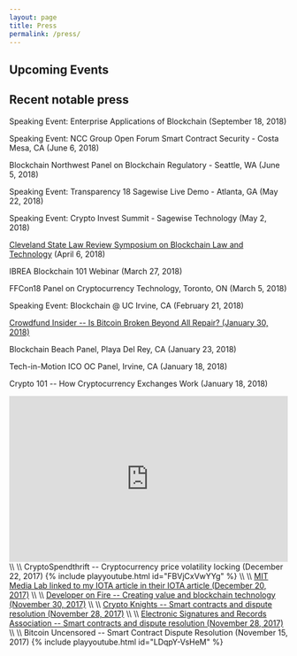 ```yaml
---
layout: page
title: Press
permalink: /press/
---
```

## Upcoming Events

## Recent notable press

Speaking Event: Enterprise Applications of Blockchain (September 18, 2018)

Speaking Event: NCC Group Open Forum Smart Contract Security - Costa Mesa, CA (June 6, 2018)

Blockchain Northwest Panel on Blockchain Regulatory - Seattle, WA (June 5, 2018)

Speaking Event: Transparency 18 Sagewise Live Demo - Atlanta, GA (May 22, 2018)

Speaking Event: Crypto Invest Summit - Sagewise Technology (May 2, 2018)

[Cleveland State Law Review Symposium on Blockchain Law and Technology](https://www.eventbrite.com/e/blockchain-law-technology-symposium-tickets-42849684560) (April 6, 2018)

IBREA Blockchain 101 Webinar (March 27, 2018)

FFCon18 Panel on Cryptocurrency Technology, Toronto, ON (March 5, 2018)

Speaking Event: Blockchain @ UC Irvine, CA (February 21, 2018)

[Crowdfund Insider -- Is Bitcoin Broken Beyond All Repair? (January 30, 2018)](https://www.crowdfundinsider.com/2018/01/127714-bitcoin-broken-beyond-repair/)

Blockchain Beach Panel, Playa Del Rey, CA (January 23, 2018)

Tech-in-Motion ICO OC Panel, Irvine, CA (January 18, 2018)

Crypto 101 -- How Cryptocurrency Exchanges Work (January 18, 2018)
<iframe width="100%" height="300" scrolling="no" frameborder="no" allow="autoplay" src="https://w.soundcloud.com/player/?url=https%3A//api.soundcloud.com/tracks/385876076&amp;color=%23ff5500&amp;auto_play=false&amp;hide_related=false&amp;show_comments=true&amp;show_user=true&amp;show_reposts=false&amp;show_teaser=true&amp;visual=true"></iframe>
\\
\\
CryptoSpendthrift -- Cryptocurrency price volatility locking (December 22, 2017)
{% include playyoutube.html id="FBVjCxVwYYg" %}
\\
\\
<a href='https://www.media.mit.edu/posts/iota-response/'>MIT Media Lab linked to my IOTA article in their IOTA article (December 20, 2017)</a>
\\
\\
<a href='http://developeronfire.com/podcast/episode-291-daniel-rice-winning-horses'>Developer on Fire -- Creating value and blockchain technology (November 30, 2017)</a>
\\
\\
<a href='http://cryptoknights.io/episode-23/'>Crypto Knights -- Smart contracts and dispute resolution (November 28, 2017)</a>
\\
\\
<a href='https://esignrecords.org/esra-podcast-need-know-blockchain/'>Electronic Signatures and Records Association -- Smart contracts and dispute resolution (November 28, 2017)</a>
\\
\\
Bitcoin Uncensored -- Smart Contract Dispute Resolution (November 15, 2017)
{% include playyoutube.html id="LDqpY-VsHeM" %}